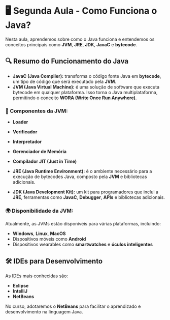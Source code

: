 # 🖥️ Segunda Aula - Como Funciona o Java?

Nesta aula, aprendemos sobre como o Java funciona e entendemos os conceitos principais como **JVM**, **JRE**, **JDK**, **JavaC** e **bytecode**.

## 🔍 Resumo do Funcionamento do Java

- **JavaC (Java Compiler):** transforma o código fonte Java em **bytecode**, um tipo de código que será executado pela **JVM**.
- **JVM (Java Virtual Machine):** é uma solução de software que executa bytecode em qualquer plataforma. Isso torna o Java multiplataforma, permitindo o conceito **WORA (Write Once Run Anywhere)**.

### 🔧 Componentes da JVM:
  - **Loader**
  - **Verificador**
  - **Interpretador**
  - **Gerenciador de Memória**
  - **Compilador JIT (Just in Time)**

- **JRE (Java Runtime Environment):** é o ambiente necessário para a execução de bytecodes Java, composto pela **JVM** e bibliotecas adicionais.
- **JDK (Java Development Kit):** um kit para programadores que inclui a **JRE**, ferramentas como **JavaC**, **Debugger**, **APIs** e bibliotecas adicionais. 

### 🌍 Disponibilidade da JVM:
Atualmente, as JVMs estão disponíveis para várias plataformas, incluindo:
- **Windows**, **Linux**, **MacOS**
- Dispositivos móveis como **Android**
- Dispositivos wearables como **smartwatches** e **óculos inteligentes**

## 🛠️ IDEs para Desenvolvimento

As IDEs mais conhecidas são:
- **Eclipse**
- **IntelliJ**
- **NetBeans**

No curso, adotaremos o **NetBeans** para facilitar o aprendizado e desenvolvimento na linguagem Java.
